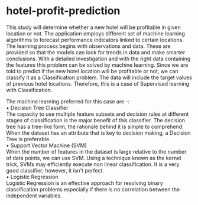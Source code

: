 # hotel-profit-prediction
This study will determine whether a new hotel will be profitable in given location or not. The application employs different set of machine learning algorithms to 
forecast performance indicators linked to certain locations. The learning process begins with observations and data. 
These are provided so that the models can look for trends in data and make smarter conclusions. 
With a detailed investigation and with the right data containing the features this problem can be solved by machine learning. 
Since we are told to predict if the new hotel location will be profitable or not, we can classify it as a Classification problem. 
The data will include the target values of previous hotel locations. 
Therefore, this is a case of Supervised learning with Classification.<br />

The machine learning preferred for this case are -:<br />
• Decision Tree Classifier<br />
The capacity to use multiple feature subsets and decision  rules at different stages of classification is the major benefit of this classifier.
The decision tree has a tree-like form, the rationale  behind it is simple to comprehend. When the dataset has an attribute that is key to decision making,
a Decision Tree is preferable.<br />
• Support Vector Machine (SVM)<br />
When the number of features in the dataset is large relative to the number of data points, we can use SVM. Using a technique known as the kernel trick, 
SVMs may efficiently execute non linear classification. It is a very good classifier; however, it isn't perfect.<br />
• Logistic Regression<br />
Logistic Regression is an effective approach for resolving binary classification problems especially if there is no correlation between the independent variables.
